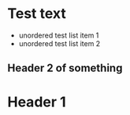 # Test text
- unordered test list item 1
- unordered test list item 2

Header 2 of something
-

Header 1
=
